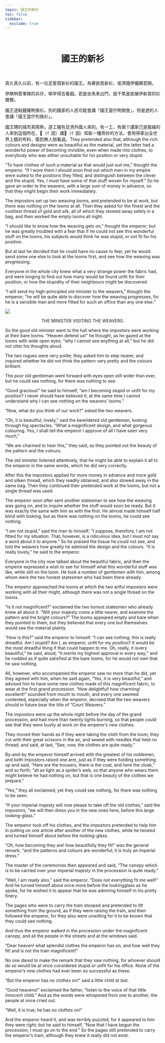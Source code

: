 ```yaml
---
topic: 國王的新衫
toc: false
sidebar:
  exclude: true
---
```


<br>
<h1 style="text-align:center"> 國王的新衫 </h1>
<br>

真久真久以前，有一位足愛買新衫的國王。為著欲買新衫，偌濟錢伊攏願意開。

伊無咧管軍隊的兵仔，嘛罕得去看戲。若是坐馬車出門，就干焦是欲展伊新買的衫爾爾。

國王逐點鐘攏咧換衫。別的國家的人民可能會講「國王當佇咧開會」，但是遮的人會講「國王當佇列換衫」。

國王蹛的城市真鬧熱，逐工攏有足濟外國人來的。有一工，有兩个講家己是裁縫的人來到這個所在。𪜶（亻因）講𪜶（亻因）知影一種奇妙的方法，會用得車出全世界上媠的布料，媠到無人捌看過。They pretended also that, although the rich colours and designs were as beautiful as the material, yet the latter had a wonderful power of becoming invisible, even when made into clothes, to everybody who was either unsuitable for his position or very stupid.

“To have clothes of such a material as that would just suit me,” thought the emperor. “If I wore them I should soon find out which men in my empire were suited to the positions they filled, and distinguish between the clever and the stupid. Yes, I must have some of that stuff woven for myself.” So he gave an order to the weavers, with a large sum of money in advance, so that they might begin their work immediately.

The impostors set up two weaving looms, and pretended to be at work, but there was nothing on the looms at all. Then they asked for the finest and the costliest thread of gold and silk, all of which they stowed away safely in a bag, and then worked the empty looms all night.

“I should like to know how the weaving gets on,” thought the emperor; but he was greatly troubled with a fear that if he could not see this wonderful stuff on the looms, his subjects would think he was stupid, or not fit for his position.

But at last he decided that he could have no cause to fear, yet he would send some one else to look at the looms first, and see how the weaving was progressing.

Everyone in the whole city knew what a very strange power the fabric had, and were longing to find out how many would be found unfit for their position, or how the stupidity of their neighbours might be discovered.

“I will send my high-principled old minister to the weavers,” thought the emperor; “he will be quite able to discover how the weaving progresses, for he is a sensible man and more fitted for such an office than any one else.”

![](images/the_emperors_new_clothes_1.jpg)
<p style="text-align:center"> THE MINISTER VISITING THE WEAVERS. </p>

So the good old minister went to the hall where the impostors were working at their bare looms. “Heaven defend us!” he thought, as he gazed at the looms with wide open eyes; “why I cannot see anything at all;” but he did not utter his thoughts aloud.

The two rogues were very polite; they asked him to step nearer, and inquired whether he did not think the pattern very pretty and the colours brilliant.

The poor old gentleman went forward with eyes open still wider than ever, but he could see nothing, for there was nothing to see.

“Good gracious!” he said to himself, “am I becoming stupid or unfit for my position? I never should have believed it; at the same time I cannot understand why I can see nothing on the weavers’ looms.”

“Now, what do you think of our work?” asked the two weavers.

“Oh, it is beautiful, lovely,” said the bewildered old gentleman, looking through hig spectacles. “What a magnificent design, and what gorgeous colouring. Yes, I shall tell the emperor I approve of all I have seen very much,”

“We are charmed to hear this,” they said, as they pointed out the beauty of the pattern and the colours.

The old minister listened attentively, that he might be able to explain it all to the emperor in the same words, which he did very correctly.

After this the impostors applied for more money in advance and more gold and silken thread, which they readily obtained, and also stowed away in the same bag. Then they continued their pretended work at the looms, but not a single thread was used.

The emperor soon after sent another statesman to see how the weaving was going on, and to inquire whether the stuff would soon be ready. But it was exactly the same with him as with the first. He almost made himself half blind with looking; but as there was nothing on the looms, he could see nothing.

“I am not stupid,” said the man to himself; “I suppose, therefore, I am not fitted for my situation. That, however, is a ridiculous idea, but I must not say a word about it to anyone.” So he praised the tissue he could not see, and told the weavers how greatly he admired the design and the colours. “It is really lovely,” he said to the emperor.

Everyone in the city now talked about the beautiful fabric, and then the emperor expressed a wish to see for himself what this wonderful stuff was like, while still on the loom. He took a number of gentlemen with him, among whom were the two honest statesmen who had been there already.

The emperor approached the looms at which the two artful impostors were working with all their might, although there was not a single thread on the looms.

“Is it not magnificent?” exclaimed the two honest statesmen who already knew all about it. “Will your majesty come a little nearer, and examine the pattern and the bright colours?” The looms appeared empty and bare when they pointed to them, but they believed that every one but themselves would see the material plainly.

“How is this?” said the emperor to himself. “I can see nothing; this is really dreadful. Am I stupid? Am I, as emperor, unfit for my position? It would be the most dreadful thing if that could happen to me. Oh, really, it isvery beautiful,” he said, aloud; “it merits my highest approval in every way;” and he nodded as if quite satisfied at the bare looms, for he would not own that he saw nothing.

All, however, who accompanied the emperor saw no more than he did, yet they agreed with him, when he said again, “Yes, it is very beautiful,” and advised him to have some new clothes made of this magnificent fabric, to wear at the first grand procession. “How delightful! how charming! excellent!” sounded from mouth to mouth, and every one seemed contented, especially when the emperor, decreed that the two weavers should in future bear the title of “Court Weavers.”

The impostors were up the whole night before the day of the grand procession, and had more than twenty lights burning, so that people could see that they were busily at work on the emperor’s new clothes.

They moved their hands as if they were taking the cloth from the loom; they cut with their great scissors in the air, and sewed with needles that held no thread, and said, at last, “See, now, the clothes are quite ready.”

By-and-by the emperor himself arrived with the greatest of his noblemen, and both impostors raised one arm, just as if they were holding something up and said, “Here are the trousers, there is the coat, and here the cloak,” and so forth; “all as light as a spider’s web, so that anyone who wears them might believe he had nothing on, but that is one beauty of the clothes we prepare.”

“Yes,” they all exclaimed; yet they could see nothing, for there was nothing to be seen.

“If your imperial majesty will now please to take off the old clothes,” said the impostors, “we will then dress you in the new ones here, before this large looking-glass.”

The emperor took off his clothes, and the impostors pretended to help him in putting on one article after another of the new clothes, while he twisted and turned himself about before the looking-glass.

“Oh, how becoming they are! how beautifully they fit!” was the general remark; “and the patterns and colours are wonderful; it is truly an imperial dress.”

The master of the ceremonies then appeared and said, “The canopy which is to be carried over your imperial majesty in the procession is quite ready.”

“Well, I am ready also,” said the emperor. “Does not everything fit me well!” And he turned himself about once more before the lookingglass as he spoke, for he wished it to appear that he was admiring himself in his pretty finery.

The pages who were to carry the train stooped and pretended to lift something from the ground, as if they were raising the train, and then followed the emperor, for they also were unwilling for it to be known that they could see nothing.

And thus the emperor walked in the procession under the magnificent canopy, and all the people in the streets and at the windows said.

“Dear heaven! what splendid clothes the emperor has on, and how well they fit! and is not the train magnificent!”

No one dared to make the remark that they saw nothing, for whoever should do so would be at once considered stupid or unfit for his office. None of the emperor’s new clothes had ever been so successful as these.

“But the emperor has no clothes on!” said a little child at last.

“Good heavens!” exclaimed the father, “listen to the voice of that little innocent child.” And as the words were whispered from one to another, the people at once cried out.

“Well, it is true; he has no clothes on!”

And the emperor heard it, and was terribly puzzled, for it appeared to him they were right; but he said to himself, “Now that I have begun the procession, I must go on to the end.” So the pages still pretended to carry the emperor’s train, although they knew it really did not exist.